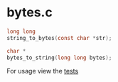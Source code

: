 
# bytes.c

```c
long long
string_to_bytes(const char *str);

char *
bytes_to_string(long long bytes);
```

For usage view the [tests](https://github.com/visionmedia/bytes.c/blob/master/bytes.c#L52)